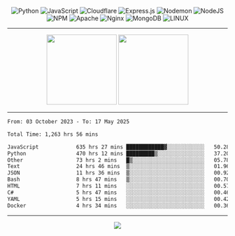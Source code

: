 <div align="center">
  
![Python](https://img.shields.io/badge/python-3670A0?style=for-the-badge&logo=python&logoColor=ffdd54) ![JavaScript](https://img.shields.io/badge/javascript-%23323330.svg?style=for-the-badge&logo=javascript&logoColor=%23F7DF1E) ![Cloudflare](https://img.shields.io/badge/Cloudflare-F38020?style=for-the-badge&logo=Cloudflare&logoColor=white) ![Express.js](https://img.shields.io/badge/express.js-%23404d59.svg?style=for-the-badge&logo=express&logoColor=%2361DAFB) ![Nodemon](https://img.shields.io/badge/NODEMON-%23323330.svg?style=for-the-badge&logo=nodemon&logoColor=%BBDEAD) ![NodeJS](https://img.shields.io/badge/node.js-6DA55F?style=for-the-badge&logo=node.js&logoColor=white) ![NPM](https://img.shields.io/badge/NPM-%23CB3837.svg?style=for-the-badge&logo=npm&logoColor=white) ![Apache](https://img.shields.io/badge/apache-%23D42029.svg?style=for-the-badge&logo=apache&logoColor=white) ![Nginx](https://img.shields.io/badge/nginx-%23009639.svg?style=for-the-badge&logo=nginx&logoColor=white) ![MongoDB](https://img.shields.io/badge/MongoDB-%234ea94b.svg?style=for-the-badge&logo=mongodb&logoColor=white) ![LINUX](https://img.shields.io/badge/Linux-FCC624?style=for-the-badge&logo=linux&logoColor=black)

---


<img src="https://github-readme-streak-stats.herokuapp.com/?user=anotherrandomonline&theme=react" height="160"/>
  
<img src="https://github-readme-stats.vercel.app/api?username=anotherrandomonline&show_icons=true&include_all_commits=true&theme=react" height="160"/>
</div>

---

<!--START_SECTION:waka-->

```txt
From: 03 October 2023 - To: 17 May 2025

Total Time: 1,263 hrs 56 mins

JavaScript            635 hrs 27 mins ████████████▓░░░░░░░░░░░░   50.28 %
Python                470 hrs 12 mins █████████▒░░░░░░░░░░░░░░░   37.20 %
Other                 73 hrs 2 mins   █▒░░░░░░░░░░░░░░░░░░░░░░░   05.78 %
Text                  24 hrs 46 mins  ▒░░░░░░░░░░░░░░░░░░░░░░░░   01.96 %
JSON                  11 hrs 36 mins  ▒░░░░░░░░░░░░░░░░░░░░░░░░   00.92 %
Bash                  8 hrs 47 mins   ▒░░░░░░░░░░░░░░░░░░░░░░░░   00.70 %
HTML                  7 hrs 11 mins   ░░░░░░░░░░░░░░░░░░░░░░░░░   00.57 %
C#                    5 hrs 47 mins   ░░░░░░░░░░░░░░░░░░░░░░░░░   00.46 %
YAML                  5 hrs 15 mins   ░░░░░░░░░░░░░░░░░░░░░░░░░   00.42 %
Docker                4 hrs 34 mins   ░░░░░░░░░░░░░░░░░░░░░░░░░   00.36 %
```

<!--END_SECTION:waka-->

---

<div align="center">
  
![](https://github-profile-trophy.vercel.app/?username=anotherrandomonline&theme=darkhub&no-frame=true&no-bg=true&margin-w=4)

</div>
